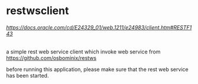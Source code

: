 # restwsclient
###### https://docs.oracle.com/cd/E24329_01/web.1211/e24983/client.htm#RESTF143

a simple rest web service client which invoke web service from https://github.com/osbominix/restws

before running this application, please make sure that the rest web service has been started.



